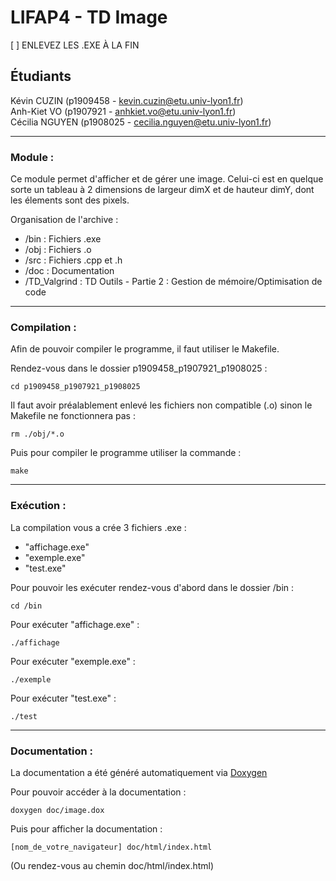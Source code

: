 # LIFAP4 - TD Image
[ ] ENLEVEZ LES .EXE À LA FIN

## Étudiants
Kévin CUZIN (p1909458 - kevin.cuzin@etu.univ-lyon1.fr)  
Anh-Kiet VO (p1907921 - anhkiet.vo@etu.univ-lyon1.fr)  
Cécilia NGUYEN (p1908025 - cecilia.nguyen@etu.univ-lyon1.fr)

-----------------

### Module : 

Ce module permet d'afficher et de gérer une image. Celui-ci est en quelque sorte un tableau à 2 dimensions de largeur dimX et de hauteur dimY, dont les élements sont des pixels.

Organisation de l'archive :  
* /bin : Fichiers .exe
* /obj : Fichiers .o
* /src : Fichiers .cpp et .h
* /doc : Documentation  
* /TD_Valgrind : TD Outils - Partie 2 : Gestion de mémoire/Optimisation de code

-----------------

### Compilation :

Afin de pouvoir compiler le programme, il faut utiliser le Makefile.  

Rendez-vous dans le dossier p1909458_p1907921_p1908025 :
```
cd p1909458_p1907921_p1908025
```


Il faut avoir préalablement enlevé les fichiers non compatible (.o) sinon le Makefile ne fonctionnera pas :  
```
rm ./obj/*.o
```

Puis pour compiler le programme utiliser la commande :  
```
make
```  

-----------------

### Exécution :

La compilation vous a crée 3 fichiers .exe :  
* "affichage.exe"
* "exemple.exe"
* "test.exe"

Pour pouvoir les exécuter rendez-vous d'abord dans le dossier /bin :
```
cd /bin
```

Pour exécuter "affichage.exe" : 
```
./affichage
```

Pour exécuter "exemple.exe" : 
```
./exemple
```

Pour exécuter "test.exe" : 
```
./test
```

-----------------

### Documentation :

La documentation a été généré automatiquement via [Doxygen](https://www.doxygen.nl/index.html)  

Pour pouvoir accéder à la documentation :  
```
doxygen doc/image.dox
```

Puis pour afficher la documentation :
```
[nom_de_votre_navigateur] doc/html/index.html
```

(Ou rendez-vous au chemin doc/html/index.html)
